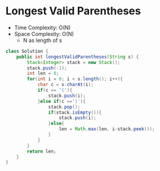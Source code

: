 # Longest Valid Parentheses

- Time Complexity: O(N)
- Space Complexity: O(N)
  - N as length of s

```java
class Solution {
    public int longestValidParentheses(String s) {
        Stack<Integer> stack = new Stack();
        stack.push(-1);
        int len = 0;
        for(int i = 0; i < s.length(); i++){
            char c = s.charAt(i);
            if(c == '('){
                stack.push(i);
            }else if(c ==')'){
                stack.pop();
                if(stack.isEmpty()){
                    stack.push(i);
                }else{
                    len = Math.max(len, i-stack.peek());
                }
            }
        }
        return len;
    }
}
```
